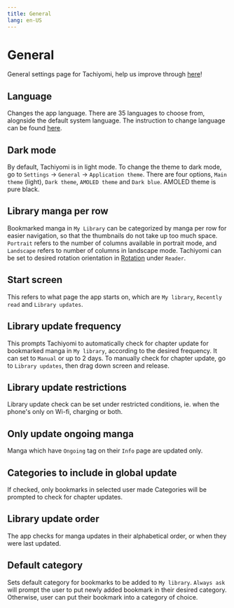 ```yaml
---
title: General
lang: en-US
---
```


# General
General settings page for Tachiyomi, help us improve through [here](https://github.com/tachiyomiorg/website/edit/master/src/help/guides/general.md)!

## Language

Changes the app language. There are 35 languages to choose from, alognside the default system language. The instruction to change language can be found [here](../faq/application.html#how-do-i-change-the-app-language). 

## Dark mode

By default, Tachiyomi is in light mode. To change the theme to dark mode, go to `Settings` -> `General` -> `Application theme`. There are four options, `Main theme` (light), `Dark theme`, `AMOLED theme` and `Dark blue`. AMOLED theme is pure black. 

## Library manga per row

Bookmarked manga in `My Library` can be categorized by manga per row for easier navigation, so that the thumbnails do not take up too much space. `Portrait` refers to the number of columns available in portrait mode, and `Landscape` refers to number of columns in landscape mode. Tachiyomi can be set to desired rotation orientation in [Rotation](../guides/reader.html#rotation) under `Reader`.

## Start screen

This refers to what page the app starts on, which are `My library`, `Recently read` and `Library updates`.

## Library update frequency

This prompts Tachiyomi to automatically check for chapter update for bookmarked manga in `My library`, according to the desired frequency. It can set to `Manual` or up to 2 days. To manually check for chapter update, go to `Library updates`, then drag down screen and release. 

## Library update restrictions

Library update check can be set under restricted conditions, ie. when the phone's only on Wi-fi, charging or both. 

## Only update ongoing manga

Manga which have `Ongoing` tag on their `Info` page are updated only.

## Categories to include in global update

If checked, only bookmarks in selected user made Categories will be prompted to check for chapter updates.

## Library update order

The app checks for manga updates in their alphabetical order, or when they were last updated.

## Default category

Sets default category for bookmarks to be added to `My library`. `Always ask` will prompt the user to put newly added bookmark in their desired category. Otherwise, user can put their bookmark into a category of choice.
